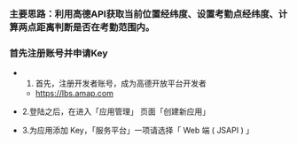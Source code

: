 
### 主要思路：利用高德API获取当前位置经纬度、设置考勤点经纬度、计算两点距离判断是否在考勤范围内。


### 首先注册账号并申请Key
+ 1. 首先，注册开发者账号，成为高德开放平台开发者
    + https://lbs.amap.com

+ 2.登陆之后，在进入「应用管理」 页面「创建新应用」
+ 3.为应用添加 Key，「服务平台」一项请选择「 Web 端 ( JSAPI ) 」